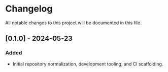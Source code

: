 # Changelog

All notable changes to this project will be documented in this file.

## [0.1.0] - 2024-05-23
### Added
- Initial repository normalization, development tooling, and CI scaffolding.
